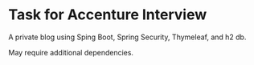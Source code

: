 # Task for Accenture Interview

A private blog using Sping Boot, Spring Security, Thymeleaf, and h2 db. 

May require additional dependencies.